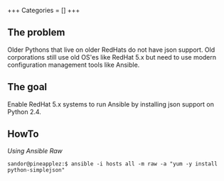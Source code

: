+++
Categories = []
+++

## The problem
Older Pythons that live on older RedHats do not have json support.  Old corporations still use old OS'es like RedHat 5.x but need to use modern configuration management tools like Ansible.  


## The goal
Enable RedHat 5.x systems to run Ansible by installing json support on Python 2.4.


## HowTo

_Using Ansible Raw_

~~~
sandor@pineapplez:$ ansible -i hosts all -m raw -a "yum -y install python-simplejson"
~~~
